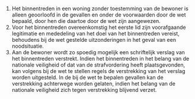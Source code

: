 1.	Het binnentreden in een woning zonder toestemming van de bewoner is alleen geoorloofd in de gevallen en onder de voorwaarden door de wet bepaald, door hen die daartoe door de wet zijn aangewezen.
2.	Voor het binnentreden overeenkomstig het eerste lid zijn voorafgaande legitimatie en mededeling van het doel van het binnentreden vereist, behoudens bij de wet gestelde uitzonderingen in het geval van een noodsituatie.
3.	Aan de bewoner wordt zo spoedig mogelijk een schriftelijk verslag van het binnentreden verstrekt. Indien het binnentreden in het belang van de nationale veiligheid of dat van de strafvordering heeft plaatsgevonden, kan volgens bij de wet te stellen regels de verstrekking van het verslag worden uitgesteld. In de bij de wet te bepalen gevallen kan de verstrekking achterwege worden gelaten, indien het belang van de nationale veiligheid zich tegen verstrekking blijvend verzet.
